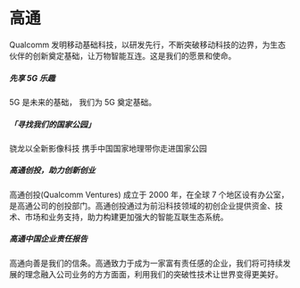 # 

# 高通

Qualcomm 发明移动基础科技，以研发先行，不断突破移动科技的边界，为生态伙伴的创新奠定基础，让万物智能互连。这是我们的愿景和使命。

##### 先享 5G 乐趣

5G 是未来的基础，
我们为 5G 奠定基础。

##### 「寻找我们的国家公园」
骁龙以全新影像科技
携手中国国家地理带你走进国家公园

##### 高通创投，助力创新创业
高通创投(Qualcomm Ventures) 成立于 2000 年，在全球 7 个地区设有办公室，是高通公司的创投部门。高通创投通过为前沿科技领域的初创企业提供资金、技术、市场和业务支持，助力构建更加强大的智能互联生态系统。


##### 高通中国企业责任报告
高通向善是我们的信条。高通致力于成为一家富有责任感的企业，我们将可持续发展的理念融入公司业务的方方面面，利用我们的突破性技术让世界变得更美好。

